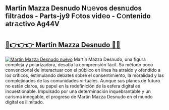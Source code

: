 ## Martin Mazza Desnudo N𝚞𝚎vos desn𝚞dos filtr𝚊dos - Parts-jy9 F𝚘tos vid𝚎o - C𝚘ntenido atr𝚊ctivo Ag44V

# <h2><a href="http://mb6emg.tromn.icu/?c=Martin+Mazza+Desnudo">🔗👉👉👉 Martin Mazza Desnudo 🔗🔗</a></h2>

[![Martin Mazza Desnudo nuevo](https://i.imgur.com/pEAQMta.gif)](http://mb6emg.tromn.icu/?c=Martin+Mazza+Desnudo)
Martin Mazza Desnudo, una figura compleja y polarizadora, desafía la comprensión fácil. Su método poco convencional de interactuar con el público en línea ha atraído y ofendido a los críticos, estimulando debates sobre el consentimiento, la moralidad y las complejidades de las comunidades virtuales. Aunque sus planes de futuro no están claros, su papel en la redefinición de la esfera digital es incuestionable. Impulsado por una determinación inquebrantable y un carisma innegable, el progreso de Martin Mazza Desnudo en el mundo digital es ilimitado.
